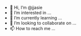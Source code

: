 - 👋 Hi, I’m @jjasie
- 👀 I’m interested in ...
- 🌱 I’m currently learning ...
- 💞️ I’m looking to collaborate on ...
- 📫 How to reach me ...

<!---
jjasie/jjasie is a ✨ special ✨ repository because its `README.md` (this file) appears on your GitHub profile.
You can click the Preview link to take a look at your changes.
--->
